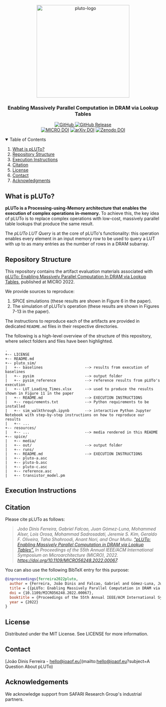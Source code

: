 <p align="center">
  <img alt="pluto-logo" src="resources/pluto_logo_rounded_corners.png" width="300">
  <h3 align="center">Enabling Massively Parallel Computation in DRAM via Lookup Tables</h3>
</p>

<p align="center">
    <a href="https://github.com/CMU-SAFARI/pLUTo/blob/master/LICENSE">
        <img alt="GitHub" src="https://img.shields.io/badge/License-MIT-yellow.svg">
    </a>
    <a href="https://github.com/CMU-SAFARI/pLUTo/releases">
        <img alt="GitHub Release" src="https://img.shields.io/github/release/CMU-SAFARI/pLUTo">
    </a>
  <br>
    <a href="https://doi.org/10.1109/MICRO56248.2022.00067"><img src="https://img.shields.io/badge/DOI-10.1109/MICRO56248.2022.00067-blue" alt="MICRO DOI"></a>
    <a href="https://doi.org/10.48550/arXiv.2104.07699"><img src="https://img.shields.io/badge/DOI-10.48550/arXiv.2104.07699-blue" alt="arXiv DOI"></a>
    <a href="https://doi.org/10.5281/zenodo.6942058"><img src="https://zenodo.org/badge/DOI/10.5281/zenodo.6942058.svg" alt="Zenodo DOI"></a>
</p>

<details open="open">
  <summary>Table of Contents</summary>
  <ol>
    <li><a href="#what-is-pluto">What is pLUTo?</a></li>
    <li><a href="#repository-structure">Repository Structure</a></li>
    <li><a href="#execution-instructions">Execution Instructions</a></li>
    <li><a href="#citation">Citation</a></li>
    <li><a href="#license">License</a></li>
    <li><a href="#contact">Contact</a></li>
    <li><a href="#acknowledgments">Acknowledgments</a></li>
  </ol>
</details>

## What is pLUTo?

**pLUTo is a Processing-using-Memory architecture that enables the execution of complex operations in-memory.**
To achieve this, the key idea of pLUTo is to replace complex operations with low-cost, massively parallel table lookups that produce the same result.

The _pLUTo LUT Query_ is at the core of pLUTo's functionality: this operation enables every element in an input memory row to be used to query a LUT with up to as many entries as the number of rows in a DRAM subarray.

## Repository Structure

This repository contains the artifact evaluation materials associated with [pLUTo: Enabling Massively Parallel Computation In DRAM via Lookup Tables](pLUTo.pdf), published at MICRO 2022.

We provide sources to reproduce:

1. SPICE simulations (these results are shown in Figure 6 in the paper).
2. The simulation of pLUTo's operation (these results are shown in Figures 7-13 in the paper).

The instructions to reproduce each of the artifacts are provided in dedicated `README.md` files in their respective directories.

The following is a high-level overview of the structure of this repository, where select folders and files have been highlighted.

```
.
+-- LICENSE
+-- README.md
+-- pluto_sim/
|   +-- baselines                   --> results from execution of baselines
|   +-- pysim                       --> output folder
|   +-- pysim_reference             --> reference results from pLUTo's execution
|   +-- LUT_Loading_Times.xlsx      --> used to produce the results shown in Figure 11 in the paper
|   +-- README.md                   --> EXECUTION INSTRUCTIONS
|   +-- requirements.txt            --> Python requirements to be installed
|   +-- sim_walkthrough.ipynb       --> interactive Python Jupyter Notebook with step-by-step instructions on how to reproduce our results
|   +-- ...
+-- resources/
|   +-- ...                         --> media rendered in this README
+-- spice/
|   +-- media/
|   +-- out/                        --> output folder
|   +-- runs/
|   +-- README.md                   --> EXECUTION INSTRUCTIONS
|   +-- pluto-a.asc
|   +-- pluto-b.asc
|   +-- pluto-c.asc
|   +-- reference.asc
|   +-- transistor_model.pm
```

## Execution Instructions

## Citation

Please cite pLUTo as follows:

> _João Dinis Ferreira, Gabriel Falcao, Juan Gómez-Luna, Mohammed Alser, Lois Orosa, Mohammad Sadrosadati, Jeremie S. Kim, Geraldo F. Oliveira, Taha Shahroodi, Anant Nori, and Onur Mutlu. ["pLUTo: Enabling Massively Parallel Computation in DRAM via Lookup Tables".](https://arxiv.org/abs/2104.07699) In Proceedings of the 55th Annual IEEE/ACM International Symposium on Microarchitecture (MICRO), 2022. https://doi.org/10.1109/MICRO56248.2022.00067._

You can also use the following BibTeX entry for this purpose:

```bibtex
@inproceedings{ferreira2022pluto,
  author = {Ferreira, João Dinis and Falcao, Gabriel and Gómez-Luna, Juan and Alser, Mohammed and Orosa, Lois and Sadrosadati, Mohammad and Kim, Jeremie S. and Oliveira, Geraldo F. and Shahroodi, Taha and Nori, Anant and Mutlu, Onur},
  title = {{pLUTo: Enabling Massively Parallel Computation in DRAM via Lookup Tables}},
  doi = {10.1109/MICRO56248.2022.00067},
  booktitle = {Proceedings of the 55th Annual IEEE/ACM International Symposium on Microarchitecture (MICRO)},
  year = {2022}
}
```

## License

Distributed under the MIT License. See LICENSE for more information.

## Contact

[João Dinis Ferreira - hello@joaof.eu](mailto:hello@joaof.eu?subject=A Question About pLUTo)

## Acknowledgements

We acknowledge support from SAFARI Research Group's industrial partners.
